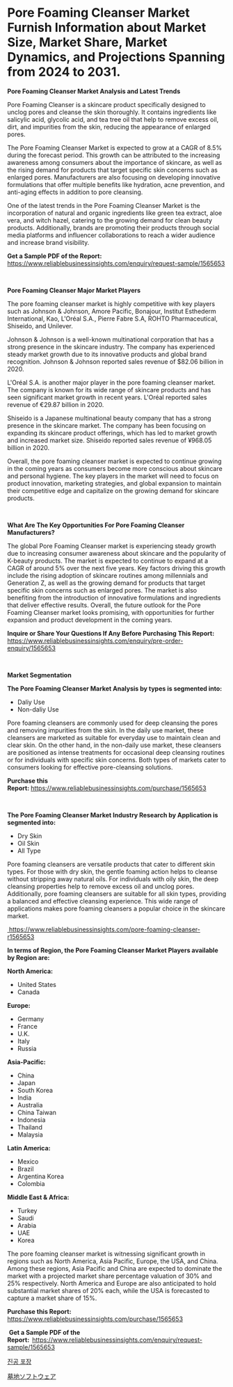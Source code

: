 <p><h1>Pore Foaming Cleanser Market Furnish Information about Market Size, Market Share, Market Dynamics, and Projections Spanning from 2024 to 2031.</h1></p><p><strong>Pore Foaming Cleanser Market Analysis and Latest Trends</strong></p>
<p><p>Pore Foaming Cleanser is a skincare product specifically designed to unclog pores and cleanse the skin thoroughly. It contains ingredients like salicylic acid, glycolic acid, and tea tree oil that help to remove excess oil, dirt, and impurities from the skin, reducing the appearance of enlarged pores.</p><p>The Pore Foaming Cleanser Market is expected to grow at a CAGR of 8.5% during the forecast period. This growth can be attributed to the increasing awareness among consumers about the importance of skincare, as well as the rising demand for products that target specific skin concerns such as enlarged pores. Manufacturers are also focusing on developing innovative formulations that offer multiple benefits like hydration, acne prevention, and anti-aging effects in addition to pore cleansing.</p><p>One of the latest trends in the Pore Foaming Cleanser Market is the incorporation of natural and organic ingredients like green tea extract, aloe vera, and witch hazel, catering to the growing demand for clean beauty products. Additionally, brands are promoting their products through social media platforms and influencer collaborations to reach a wider audience and increase brand visibility.</p></p>
<p><strong>Get a Sample PDF of the Report:&nbsp;</strong> <a href="https://www.reliablebusinessinsights.com/enquiry/request-sample/1565653">https://www.reliablebusinessinsights.com/enquiry/request-sample/1565653</a></p>
<p>&nbsp;</p>
<p><strong>Pore Foaming Cleanser Major Market Players</strong></p>
<p><p>The pore foaming cleanser market is highly competitive with key players such as Johnson & Johnson, Amore Pacific, Bonajour, Institut Esthederm International, Kao, L'Oréal S.A., Pierre Fabre S.A, ROHTO Pharmaceutical, Shiseido, and Unilever.</p><p>Johnson & Johnson is a well-known multinational corporation that has a strong presence in the skincare industry. The company has experienced steady market growth due to its innovative products and global brand recognition. Johnson & Johnson reported sales revenue of $82.06 billion in 2020.</p><p>L'Oréal S.A. is another major player in the pore foaming cleanser market. The company is known for its wide range of skincare products and has seen significant market growth in recent years. L'Oréal reported sales revenue of €29.87 billion in 2020.</p><p>Shiseido is a Japanese multinational beauty company that has a strong presence in the skincare market. The company has been focusing on expanding its skincare product offerings, which has led to market growth and increased market size. Shiseido reported sales revenue of ¥968.05 billion in 2020.</p><p>Overall, the pore foaming cleanser market is expected to continue growing in the coming years as consumers become more conscious about skincare and personal hygiene. The key players in the market will need to focus on product innovation, marketing strategies, and global expansion to maintain their competitive edge and capitalize on the growing demand for skincare products.</p></p>
<p>&nbsp;</p>
<p><strong>What Are The Key Opportunities For Pore Foaming Cleanser Manufacturers?</strong></p>
<p><p>The global Pore Foaming Cleanser market is experiencing steady growth due to increasing consumer awareness about skincare and the popularity of K-beauty products. The market is expected to continue to expand at a CAGR of around 5% over the next five years. Key factors driving this growth include the rising adoption of skincare routines among millennials and Generation Z, as well as the growing demand for products that target specific skin concerns such as enlarged pores. The market is also benefiting from the introduction of innovative formulations and ingredients that deliver effective results. Overall, the future outlook for the Pore Foaming Cleanser market looks promising, with opportunities for further expansion and product development in the coming years.</p></p>
<p><strong>Inquire or Share Your Questions If Any Before Purchasing This Report:</strong> <a href="https://www.reliablebusinessinsights.com/enquiry/pre-order-enquiry/1565653">https://www.reliablebusinessinsights.com/enquiry/pre-order-enquiry/1565653</a></p>
<p>&nbsp;</p>
<p><strong>Market Segmentation</strong></p>
<p><strong>The Pore Foaming Cleanser Market Analysis by types is segmented into:</strong></p>
<p><ul><li>Daliy Use</li><li>Non-daliy Use</li></ul></p>
<p><p>Pore foaming cleansers are commonly used for deep cleansing the pores and removing impurities from the skin. In the daily use market, these cleansers are marketed as suitable for everyday use to maintain clean and clear skin. On the other hand, in the non-daily use market, these cleansers are positioned as intense treatments for occasional deep cleansing routines or for individuals with specific skin concerns. Both types of markets cater to consumers looking for effective pore-cleansing solutions.</p></p>
<p><strong>Purchase this Report:&nbsp;</strong><a href="https://www.reliablebusinessinsights.com/purchase/1565653">https://www.reliablebusinessinsights.com/purchase/1565653</a></p>
<p>&nbsp;</p>
<p><strong>The Pore Foaming Cleanser Market Industry Research by Application is segmented into:</strong></p>
<p><ul><li>Dry Skin</li><li>Oil Skin</li><li>All Type</li></ul></p>
<p><p>Pore foaming cleansers are versatile products that cater to different skin types. For those with dry skin, the gentle foaming action helps to cleanse without stripping away natural oils. For individuals with oily skin, the deep cleansing properties help to remove excess oil and unclog pores. Additionally, pore foaming cleansers are suitable for all skin types, providing a balanced and effective cleansing experience. This wide range of applications makes pore foaming cleansers a popular choice in the skincare market.</p></p>
<p><a href="https://www.reliablebusinessinsights.com/pore-foaming-cleanser-r1565653">&nbsp;https://www.reliablebusinessinsights.com/pore-foaming-cleanser-r1565653</a></p>
<p><strong>In terms of Region, the Pore Foaming Cleanser Market Players available by Region are:</strong></p>
<p>
    <p> <strong> North America: </strong>
        <ul>
            <li>United States</li>
            <li>Canada</li>
        </ul>
        </p> 
    <p> <strong> Europe: </strong>
        <ul>
            <li>Germany</li>
            <li>France</li>
            <li>U.K.</li>
            <li>Italy</li>
            <li>Russia</li>
        </ul>
        </p> 
    <p> <strong> Asia-Pacific: </strong>
        <ul>
            <li>China</li>
            <li>Japan</li>
            <li>South Korea</li>
            <li>India</li>
            <li>Australia</li>
            <li>China Taiwan</li>
            <li>Indonesia</li>
            <li>Thailand</li>
            <li>Malaysia</li>
        </ul>
        </p> 
    <p> <strong> Latin America: </strong>
        <ul>
            <li>Mexico</li>
            <li>Brazil</li>
            <li>Argentina Korea</li>
            <li>Colombia</li>
        </ul>
        </p> 
    <p> <strong> Middle East & Africa: </strong>
        <ul>
            <li>Turkey</li>
            <li>Saudi</li>
            <li>Arabia</li>
            <li>UAE</li>
            <li>Korea</li>
        </ul>
    </p>
    </p>
<p><p>The pore foaming cleanser market is witnessing significant growth in regions such as North America, Asia Pacific, Europe, the USA, and China. Among these regions, Asia Pacific and China are expected to dominate the market with a projected market share percentage valuation of 30% and 25% respectively. North America and Europe are also anticipated to hold substantial market shares of 20% each, while the USA is forecasted to capture a market share of 15%.</p></p>
<p><strong>Purchase this Report: </strong><a href="https://www.reliablebusinessinsights.com/purchase/1565653">https://www.reliablebusinessinsights.com/purchase/1565653</a></p>
<p>&nbsp;<strong>Get a Sample PDF of the Report:&nbsp;&nbsp;</strong><a href="https://www.reliablebusinessinsights.com/enquiry/request-sample/1565653">https://www.reliablebusinessinsights.com/enquiry/request-sample/1565653</a></p>
<p><strong></strong></p>
<p><p><a href="https://github.com/vss5505pa7z1p/Market-Research-Report-List-3/blob/main/717075310729.md">진공 포장</a></p><p><a href="https://github.com/pepo3k/Market-Research-Report-List-2/blob/main/51844556132.md">墓地ソフトウェア</a></p></p>